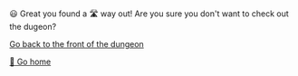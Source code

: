 😃 Great you found a 🛣 way out!
Are you sure you don't want to check out the dugeon?

[Go back to the front of the dungeon](../begin-journey.md)

[🏡 Go home](1-1A.md)
